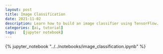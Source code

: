 ```yaml
---
layout: post
title: Image Classification
date: 2021-11-02
description: Learn how to build an image classifier using TensorFlow.
categories: [ai, tutorial]
tags:   [jupyter notebook]
---
```


{% jupyter_notebook "../../notebooks/image_classification.ipynb" %}
